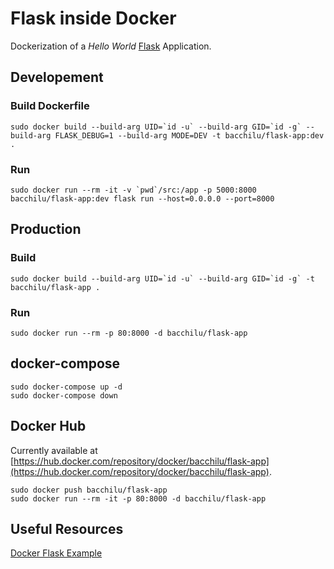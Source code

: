# Flask inside Docker

Dockerization of a _Hello World_ [Flask](https://flask.palletsprojects.com/) Application.

## Developement

### Build Dockerfile

    sudo docker build --build-arg UID=`id -u` --build-arg GID=`id -g` --build-arg FLASK_DEBUG=1 --build-arg MODE=DEV -t bacchilu/flask-app:dev .

### Run

    sudo docker run --rm -it -v `pwd`/src:/app -p 5000:8000 bacchilu/flask-app:dev flask run --host=0.0.0.0 --port=8000

## Production

### Build

    sudo docker build --build-arg UID=`id -u` --build-arg GID=`id -g` -t bacchilu/flask-app .

### Run

    sudo docker run --rm -p 80:8000 -d bacchilu/flask-app

## docker-compose

    sudo docker-compose up -d
    sudo docker-compose down

## Docker Hub

Currently available at [https://hub.docker.com/repository/docker/bacchilu/flask-app](https://hub.docker.com/repository/docker/bacchilu/flask-app).

    sudo docker push bacchilu/flask-app
    sudo docker run --rm -it -p 80:8000 -d bacchilu/flask-app

## Useful Resources

[Docker Flask Example](https://github.com/nickjj/docker-flask-example)
